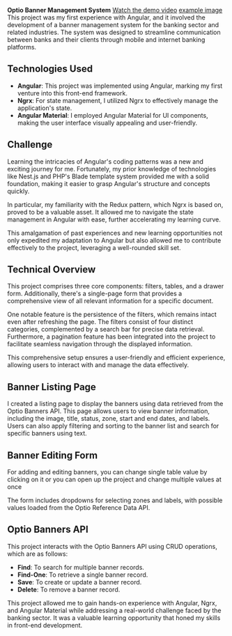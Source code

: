  

**Optio Banner Management System**
[Watch the demo video](https://www.youtube.com/watch?v=_yWUd1k1Ef4)
[example image](https://firebasestorage.googleapis.com/v0/b/img-upload-7d368.appspot.com/o/banner%20gg.JPG?alt=media&token=4946f51b-2efa-4eaf-920e-7d320dc64726)
This project was my first experience with Angular, and it involved the development of a banner management system for the banking sector and related industries. The system was designed to streamline communication between banks and their clients through mobile and internet banking platforms.

## Technologies Used

- **Angular**: This project was implemented using Angular, marking my first venture into this front-end framework.
- **Ngrx**: For state management, I utilized Ngrx to effectively manage the application's state.
- **Angular Material**: I employed Angular Material for UI components, making the user interface visually appealing and user-friendly.

## Challenge

 Learning the intricacies of Angular's coding patterns was a new and exciting journey for me. Fortunately, my prior knowledge of technologies like Nest.js and PHP's Blade template system provided me with a solid foundation, making it easier to grasp Angular's structure and concepts quickly.

In particular, my familiarity with the Redux pattern, which Ngrx is based on, proved to be a valuable asset. It allowed me to navigate the state management in Angular with ease, further accelerating my learning curve.

This amalgamation of past experiences and new learning opportunities not only expedited my adaptation to Angular but also allowed me to contribute effectively to the project, leveraging a well-rounded skill set.
## Technical Overview
This project comprises three core components: filters, tables, and a drawer form. Additionally, there's a single-page form that provides a comprehensive view of all relevant information for a specific document.

One notable feature is the persistence of the filters, which remains intact even after refreshing the page. The filters consist of four distinct categories, complemented by a search bar for precise data retrieval. Furthermore, a pagination feature has been integrated into the project to facilitate seamless navigation through the displayed information.

This comprehensive setup ensures a user-friendly and efficient experience, allowing users to interact with and manage the data effectively.

## Banner Listing Page

I created a listing page to display the banners using data retrieved from the Optio Banners API. This page allows users to view banner information, including the image, title, status, zone, start and end dates, and labels. Users can also apply filtering and sorting to the banner list and search for specific banners using text.

## Banner Editing Form

For adding and editing banners, you can change single table value by clicking on it or you can open up the project and change multiple values at once

The form includes dropdowns for selecting zones and labels, with possible values loaded from the Optio Reference Data API.

## Optio Banners API

This project interacts with the Optio Banners API using CRUD operations, which are as follows:

- **Find**: To search for multiple banner records.
- **Find-One**: To retrieve a single banner record.
- **Save**: To create or update a banner record.
- **Delete**: To remove a banner record.

 
This project allowed me to gain hands-on experience with Angular, Ngrx, and Angular Material while addressing a real-world challenge faced by the banking sector. It was a valuable learning opportunity that honed my skills in front-end development.

